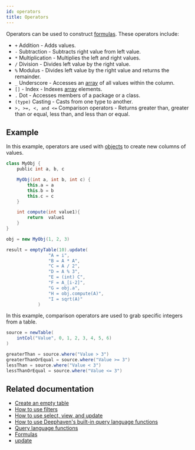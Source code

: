 ```yaml
---
id: operators
title: Operators
---
```


Operators can be used to construct [formulas](./formulas.md). These operators include:

- `+` Addition - Adds values.
- `-` Subtraction - Subtracts right value from left value.
- `*` Multiplication - Multiplies the left and right values.
- `/` Division - Divides left value by the right value.
- `%` Modulus - Divides left value by the right value and returns the remainder.
- `_` Underscore - Accesses an [array](../types/arrays.md) of all values within the column.
- `[]` - Index - Indexes [array](../types/arrays.md) elements.
- `.` Dot - Accesses members of a package or a class.
- `(type)` Casting - Casts from one type to another.
- `>, >=, <, and <=` Comparison operators - Returns greater than, greater than or equal, less than, and less than or equal.

## Example

In this example, operators are used with [objects](../types/objects.md) to create new columns of values.

```groovy
class MyObj {
    public int a, b, c

    MyObj(int a, int b, int c) {
        this.a = a
        this.b = b
        this.c = c
    }

    int compute(int value1){
        return  value1
    }
}

obj = new MyObj(1, 2, 3)

result = emptyTable(10).update(
	            "A = i",
	            "B = A * A",
	            "C = A / 2",
	            "D = A % 3",
	            "E = (int) C",
	            "F = A_[i-2]",
	            "G = obj.a",
	            "H = obj.compute(A)",
	            "I = sqrt(A)"
	        )
```

In this example, comparison operators are used to grab specific integers from a table.

```groovy order=source,greaterThan,greaterThanOrEqual,lessThan,lessThanOrEqual
source = newTable(
    intCol("Value", 0, 1, 2, 3, 4, 5, 6)
)

greaterThan = source.where("Value > 3")
greaterThanOrEqual = source.where("Value >= 3")
lessThan = source.where("Value < 3")
lessThanOrEqual = source.where("Value <= 3")
```

## Related documentation

- [Create an empty table](../../../how-to-guides/empty-table.md)
- [How to use filters](../../../how-to-guides/use-filters.md)
- [How to use select, view, and update](../../../how-to-guides/use-select-view-update.md)
- [How to use Deephaven's built-in query language functions](../../../how-to-guides/query-language-functions.md)
- [Query language functions](../query-library/query-language-function-reference.md)
- [Formulas](./formulas.md)
- [update](../../table-operations/select/update.md)

<!-- TODO: [514](https://github.com/deephaven/deephaven.io/issues/514)link to "Filters" and "Select" generally in docs #514-->
